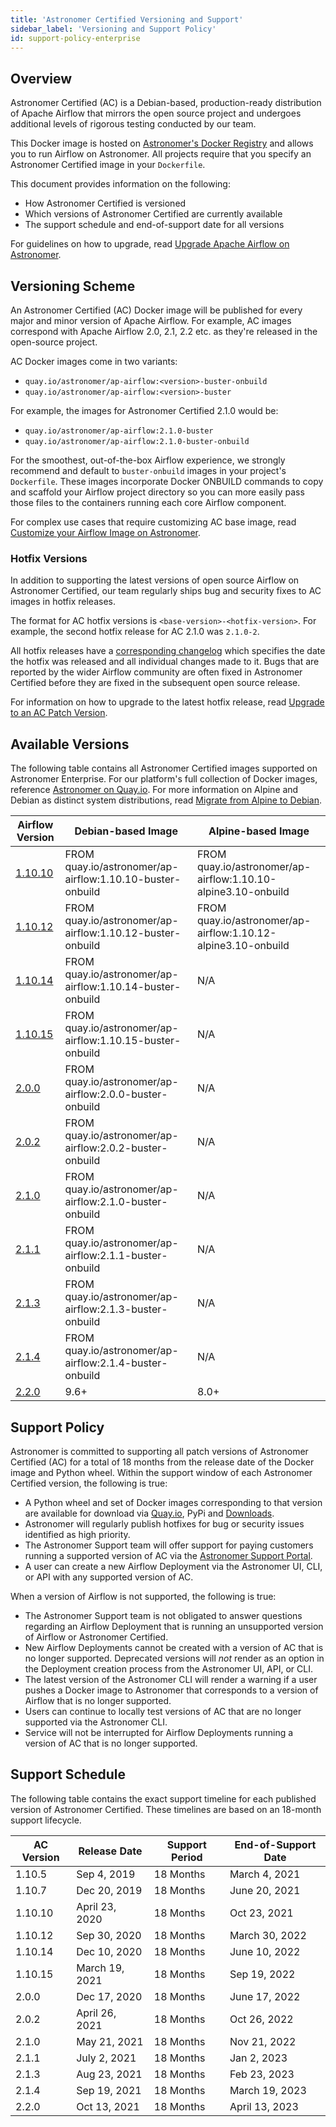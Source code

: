 ```yaml
---
title: 'Astronomer Certified Versioning and Support'
sidebar_label: 'Versioning and Support Policy'
id: support-policy-enterprise
---
```


## Overview

Astronomer Certified (AC) is a Debian-based, production-ready distribution of Apache Airflow that mirrors the open source project and undergoes additional levels of rigorous testing conducted by our team.

This Docker image is hosted on [Astronomer's Docker Registry](https://quay.io/repository/astronomer/ap-airflow?tab=tags) and allows you to run Airflow on Astronomer. All projects require that you specify an Astronomer Certified image in your `Dockerfile`.

This document provides information on the following:

- How Astronomer Certified is versioned
- Which versions of Astronomer Certified are currently available
- The support schedule and end-of-support date for all versions

For guidelines on how to upgrade, read [Upgrade Apache Airflow on Astronomer](https://www.astronomer.io/docs/enterprise/v0.26/customize-airflow/manage-airflow-versions).

## Versioning Scheme

An Astronomer Certified (AC) Docker image will be published for every major and minor version of Apache Airflow. For example, AC images correspond with Apache Airflow 2.0, 2.1, 2.2 etc. as they're released in the open-source project.

AC Docker images come in two variants:

- `quay.io/astronomer/ap-airflow:<version>-buster-onbuild`
- `quay.io/astronomer/ap-airflow:<version>-buster`

For example, the images for Astronomer Certified 2.1.0 would be:

- `quay.io/astronomer/ap-airflow:2.1.0-buster`
- `quay.io/astronomer/ap-airflow:2.1.0-buster-onbuild`

For the smoothest, out-of-the-box Airflow experience, we strongly recommend and default to `buster-onbuild` images in your project's `Dockerfile`. These images incorporate Docker ONBUILD commands to copy and scaffold your Airflow project directory so you can more easily pass those files to the containers running each core Airflow component.

For complex use cases that require customizing AC base image, read [Customize your Airflow Image on Astronomer](https://www.astronomer.io/docs/enterprise/v0.26/develop/customize-image).

### Hotfix Versions

In addition to supporting the latest versions of open source Airflow on Astronomer Certified, our team regularly ships bug and security fixes to AC images in hotfix releases.

The format for AC hotfix versions is `<base-version>-<hotfix-version>`. For example, the second hotfix release for AC 2.1.0 was `2.1.0-2`.

All hotfix releases have a [corresponding changelog](https://github.com/astronomer/ap-airflow/blob/master/2.1.0/CHANGELOG.md) which specifies the date the hotfix was released and all individual changes made to it. Bugs that are reported by the wider Airflow community are often fixed in Astronomer Certified before they are fixed in the subsequent open source release.

For information on how to upgrade to the latest hotfix release, read [Upgrade to an AC Patch Version](https://www.astronomer.io/docs/enterprise/v0.26/customize-airflow/manage-airflow-versions#patch-versions-of-astronomer-certified).

## Available Versions

The following table contains all Astronomer Certified images supported on Astronomer Enterprise. For our platform's full collection of Docker images, reference [Astronomer on Quay.io](https://quay.io/repository/astronomer/ap-airflow?tab=tags). For more information on Alpine and Debian as distinct system distributions, read [Migrate from Alpine to Debian](https://www.astronomer.io/docs/enterprise/v0.26/customize-airflow/manage-airflow-versions#migrate-from-alpine-to-debian).

| Airflow Version                                                                      | Debian-based Image                                        | Alpine-based Image                                            |
| -------------------------------------------------------------------------------------| ----------------------------------------------------------| --------------------------------------------------------------|
| [1.10.10](https://github.com/astronomer/ap-airflow/blob/master/1.10.10/CHANGELOG.md) | FROM quay.io/astronomer/ap-airflow:1.10.10-buster-onbuild | FROM quay.io/astronomer/ap-airflow:1.10.10-alpine3.10-onbuild |
| [1.10.12](https://github.com/astronomer/ap-airflow/blob/master/1.10.12/CHANGELOG.md) | FROM quay.io/astronomer/ap-airflow:1.10.12-buster-onbuild | FROM quay.io/astronomer/ap-airflow:1.10.12-alpine3.10-onbuild |
| [1.10.14](https://github.com/astronomer/ap-airflow/blob/master/1.10.14/CHANGELOG.md) | FROM quay.io/astronomer/ap-airflow:1.10.14-buster-onbuild | N/A                                                           |
| [1.10.15](https://github.com/astronomer/ap-airflow/blob/master/1.10.15/CHANGELOG.md) | FROM quay.io/astronomer/ap-airflow:1.10.15-buster-onbuild | N/A                                                           |
| [2.0.0](https://github.com/astronomer/ap-airflow/blob/master/2.0.0/CHANGELOG.md)     | FROM quay.io/astronomer/ap-airflow:2.0.0-buster-onbuild   | N/A                                                           |
| [2.0.2](https://github.com/astronomer/ap-airflow/blob/master/2.0.2/CHANGELOG.md)     | FROM quay.io/astronomer/ap-airflow:2.0.2-buster-onbuild   | N/A                                                           |
| [2.1.0](https://github.com/astronomer/ap-airflow/blob/master/2.1.0/CHANGELOG.md)     | FROM quay.io/astronomer/ap-airflow:2.1.0-buster-onbuild   | N/A                                                           |
| [2.1.1](https://github.com/astronomer/ap-airflow/blob/master/2.1.1/CHANGELOG.md)     | FROM quay.io/astronomer/ap-airflow:2.1.1-buster-onbuild   | N/A                                                           |
| [2.1.3](https://github.com/astronomer/ap-airflow/blob/master/2.1.3/CHANGELOG.md)     | FROM quay.io/astronomer/ap-airflow:2.1.3-buster-onbuild   | N/A                                                           |
| [2.1.4](https://github.com/astronomer/ap-airflow/blob/master/2.1.4/CHANGELOG.md)     | FROM quay.io/astronomer/ap-airflow:2.1.4-buster-onbuild   | N/A                                                           |
| [2.2.0](https://github.com/astronomer/ap-airflow/blob/master/2.2.0/CHANGELOG.md)             | 9.6+     | 8.0+      | 3.6, 3.7, 3.8, 3.9 | Debian 10 (Buster)              | 0.18.6, 0.18.7, 0.19.0 | 6.2.1 | 4.4.7  |

## Support Policy

Astronomer is committed to supporting all patch versions of Astronomer Certified (AC) for a total of 18 months from the release date of the Docker image and Python wheel. Within the support window of each Astronomer Certified version, the following is true:

- A Python wheel and set of Docker images corresponding to that version are available for download via [Quay.io](http://quay.io), PyPi and [Downloads](https://www.astronomer.io/downloads).
- Astronomer will regularly publish hotfixes for bug or security issues identified as high priority.
- The Astronomer Support team will offer support for paying customers running a supported version of AC via the [Astronomer Support Portal](https://support.astronomer.io).
- A user can create a new Airflow Deployment via the Astronomer UI, CLI, or API with any supported version of AC.

When a version of Airflow is not supported, the following is true:

- The Astronomer Support team is not obligated to answer questions regarding an Airflow Deployment that is running an unsupported version of Airflow or Astronomer Certified.
- New Airflow Deployments cannot be created with a version of AC that is no longer supported. Deprecated versions will *not* render as an option in the Deployment creation process from the Astronomer UI, API, or CLI.
- The latest version of the Astronomer CLI will render a warning if a user pushes a Docker image to Astronomer that corresponds to a version of Airflow that is no longer supported.
- Users can continue to locally test versions of AC that are no longer supported via the Astronomer CLI.
- Service will not be interrupted for Airflow Deployments running a version of AC that is no longer supported.

## Support Schedule

The following table contains the exact support timeline for each published version of Astronomer Certified. These timelines are based on an 18-month support lifecycle.

| AC Version | Release Date   | Support Period | End-of-Support Date |
|------------|----------------|----------------|---------------------|
| 1.10.5     | Sep 4, 2019    | 18 Months      | March 4, 2021       |
| 1.10.7     | Dec 20, 2019   | 18 Months      | June 20, 2021       |
| 1.10.10    | April 23, 2020 | 18 Months      | Oct 23, 2021        |
| 1.10.12    | Sep 30, 2020   | 18 Months      | March 30, 2022      |
| 1.10.14    | Dec 10, 2020   | 18 Months      | June 10, 2022       |
| 1.10.15    | March 19, 2021 | 18 Months      | Sep 19, 2022        |
| 2.0.0      | Dec 17, 2020   | 18 Months      | June 17, 2022       |
| 2.0.2      | April 26, 2021 | 18 Months      | Oct 26, 2022        |
| 2.1.0      | May 21, 2021   | 18 Months      | Nov 21, 2022        |
| 2.1.1      | July 2, 2021   | 18 Months      | Jan 2, 2023         |
| 2.1.3      | Aug 23, 2021   | 18 Months      | Feb 23, 2023        |
| 2.1.4      | Sep 19, 2021   | 18 Months      | March 19, 2023      |
| 2.2.0      | Oct 13, 2021   | 18 Months      | April 13, 2023      |

